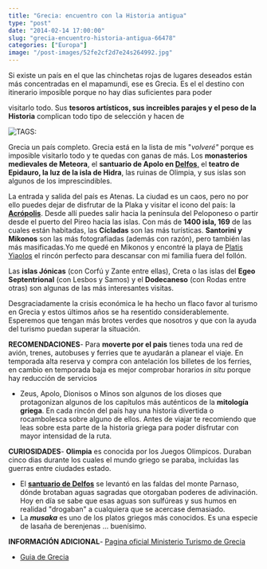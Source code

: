 ```yaml
---
title: "Grecia: encuentro con la Historia antigua"
type: "post"
date: "2014-02-14 17:00:00"
slug: "grecia-encuentro-historia-antigua-66478"
categories: ["Europa"]
image: "/post-images/52fe2cf2d7e24s264992.jpg"
---
```


Si existe un país en el que las chinchetas rojas de lugares deseados están más concentradas en el mapamundi, ese es Grecia. Es el el destino con itinerario imposible porque no hay dias suficientes para poder  
  
visitarlo todo. Sus **tesoros artísticos, sus increibles parajes y el peso de la Historia** complican todo tipo de selección y hacen de  
  
![ TAGS:](/post-images/52fe2cf2d7e24s264992.jpg "santorini by szeke")

Grecia un país completo. Grecia está en la lista de mis "*volveré"* porque es imposible visitarlo todo y te quedas con ganas de más. Los **monasterios medievales de Meteora**, el **santuario de Apolo en [Delfos](http://www.missviajes.com/delfos-343051)**[,](http://www.missviajes.com/delfos-343051) el **teatro de Epidauro, la luz de la isla de Hidra**, las ruinas de Olimpia, y sus islas son algunos de los imprescindibles.

La entrada y salida del país es Atenas. La ciudad es un caos, pero no por ello puedes dejar de disfrutar de la Plaka y visitar el icono del país: la [**Acrópolis**](http://www.missviajes.com/acropolis-atenas-343055). Desde allí puedes salir hacia la península del Peloponeso o partir desde el puerto del Pireo hacia las islas. Con más de **1400 isla, 169** de las cuales están habitadas, las **Cícladas** son las más turísticas. **Santorini y Mikonos** son las más fotografiadas (además con razón), pero también las más masificadas.Yo me quedé en Mikonos y encontré la playa de [Platis Yiaolos](http://www.missviajes.com/hotel-petinos-mykonos-688843) el rincón perfecto para descansar con mi familia fuera del follón.

Las **islas Jónicas** (con Corfú y Zante entre ellas), Creta o las islas del **Egeo Septentrional** (con Lesbos y Samos) y el **Dodecaneso** (con Rodas entre otras) son algunas de las más interesantes visitas.  
  
Desgraciadamente la crisis económica le ha hecho un flaco favor al turismo en Grecia y estos últimos años se ha resentido considerablemente. Esperemos que tengan más brotes verdes que nosotros y que con la ayuda del turismo puedan superar la situación.  
  
**RECOMENDACIONES**- Para **moverte por el pais** tienes toda una red de avión, trenes, autobuses y ferries que te ayudarán a planear el viaje. En temporada alta reserva y compra con antelación los billetes de los ferries, en cambio en temporada baja es mejor comprobar horarios *in situ* porque hay reducción de servicios
- Zeus, Apolo, Dionisos o Minos son algunos de los dioses que protagonizan algunos de los capítulos más auténticos de la **mitología griega**. En cada rincón del país hay una historia divertida o rocambolesca sobre alguno de ellos. Antes de viajar te recomiendo que leas sobre esta parte de la historia griega para poder disfrutar con mayor intensidad de la ruta.

**CURIOSIDADES**- **Olimpia** es conocida por los Juegos Olimpicos. Duraban cinco dias durante los cuales el mundo griego se paraba, incluidas las guerras entre ciudades estado.
- El [**santuario de Delfos**](http://www.missviajes.com/delfos-343051) se levantó en las faldas del monte Parnaso, dónde brotaban aguas sagradas que otorgaban poderes de adivinación. Hoy en día se sabe que esas aguas son sulfúreas y sus humos en realidad "drogaban" a cualquiera que se acercase demasiado.
- La ***musaka*** es uno de los platos griegos más conocidos. Es una especie de lasaña de berenjenas ... buenísimo.

**INFORMACIÓN ADICIONAL**- [Pagina oficial Ministerio Turismo de Grecia](http://www.gnto.gr/?langID=6)
- [Guia de Grecia](http://www.guiadegrecia.com/)[](http://www.athensguide.com/)